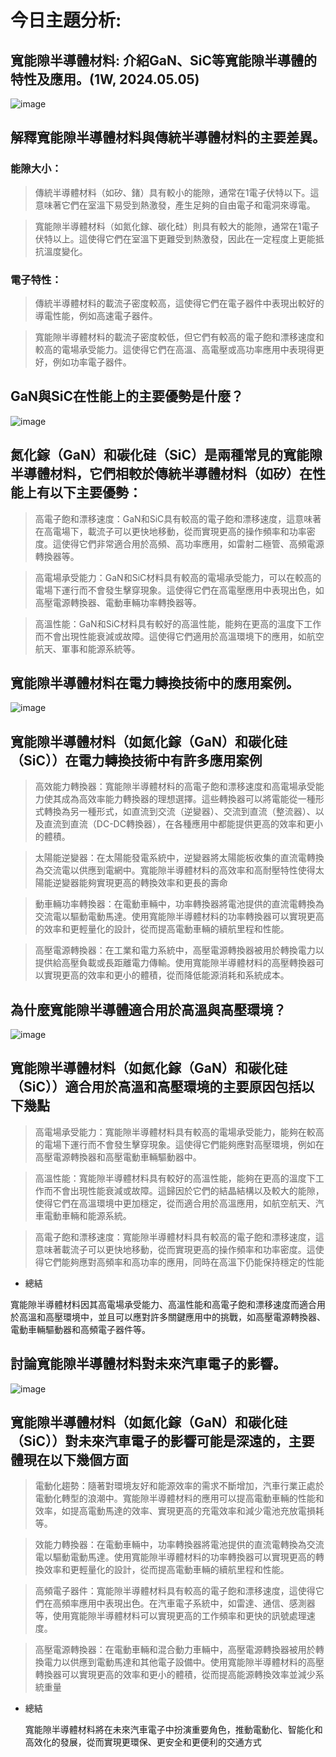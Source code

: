 
# 今日主題分析:

## 寬能隙半導體材料: 介紹GaN、SiC等寬能隙半導體的特性及應用。(1W, 2024.05.05)

![image](https://github.com/hankpm/ITEE-2024/assets/154722974/9b14e4e2-9013-4736-b8cc-575295acf420)


## 解釋寬能隙半導體材料與傳統半導體材料的主要差異。 
 
### 能隙大小：
> 傳統半導體材料（如矽、鍺）具有較小的能隙，通常在1電子伏特以下。這意味著它們在室溫下易受到熱激發，產生足夠的自由電子和電洞來導電。

> 寬能隙半導體材料（如氮化鎵、碳化硅）則具有較大的能隙，通常在1電子伏特以上。這使得它們在室溫下更難受到熱激發，因此在一定程度上更能抵抗溫度變化。

### 電子特性：
> 傳統半導體材料的載流子密度較高，這使得它們在電子器件中表現出較好的導電性能，例如高速電子器件。

> 寬能隙半導體材料的載流子密度較低，但它們有較高的電子飽和漂移速度和較高的電場承受能力。這使得它們在高溫、高電壓或高功率應用中表現得更好，例如功率電子器件。

  ## GaN與SiC在性能上的主要優勢是什麼？

  ![image](https://github.com/hankpm/ITEE-2024/assets/154722974/ba618d9c-9dbb-43c1-9e28-caf183dce4ab)
  
  ## 氮化鎵（GaN）和碳化硅（SiC）是兩種常見的寬能隙半導體材料，它們相較於傳統半導體材料（如矽）在性能上有以下主要優勢：

 > 高電子飽和漂移速度：GaN和SiC具有較高的電子飽和漂移速度，這意味著在高電場下，載流子可以更快地移動，從而實現更高的操作頻率和功率密度。這使得它們非常適合用於高頻、高功率應用，如雷射二極管、高頻電源轉換器等。
    
 > 高電場承受能力：GaN和SiC材料具有較高的電場承受能力，可以在較高的電場下運行而不會發生擊穿現象。這使得它們在高電壓應用中表現出色，如高壓電源轉換器、電動車輛功率轉換器等。
    
 > 高溫性能：GaN和SiC材料具有較好的高溫性能，能夠在更高的溫度下工作而不會出現性能衰減或故障。這使得它們適用於高溫環境下的應用，如航空航天、軍事和能源系統等。

## 寬能隙半導體材料在電力轉換技術中的應用案例。

![image](https://github.com/hankpm/ITEE-2024/assets/154722974/ad0bb80c-2d70-4c14-8145-25646e226a00)

## 寬能隙半導體材料（如氮化鎵（GaN）和碳化硅（SiC））在電力轉換技術中有許多應用案例
 >  高效能力轉換器：寬能隙半導體材料的高電子飽和漂移速度和高電場承受能力使其成為高效率能力轉換器的理想選擇。這些轉換器可以將電能從一種形式轉換為另一種形式，如直流到交流（逆變器）、交流到直流（整流器）、以及直流到直流（DC-DC轉換器），在各種應用中都能提供更高的效率和更小的體積。
  
 >  太陽能逆變器：在太陽能發電系統中，逆變器將太陽能板收集的直流電轉換為交流電以供應到電網中。寬能隙半導體材料的高效率和高耐壓特性使得太陽能逆變器能夠實現更高的轉換效率和更長的壽命

 >  動車輛功率轉換器：在電動車輛中，功率轉換器將電池提供的直流電轉換為交流電以驅動電動馬達。使用寬能隙半導體材料的功率轉換器可以實現更高的效率和更輕量化的設計，從而提高電動車輛的續航里程和性能。
  
 >  高壓電源轉換器：在工業和電力系統中，高壓電源轉換器被用於轉換電力以提供給高壓負載或長距離電力傳輸。使用寬能隙半導體材料的高壓轉換器可以實現更高的效率和更小的體積，從而降低能源消耗和系統成本。

## 為什麼寬能隙半導體適合用於高溫與高壓環境？

![image](https://github.com/hankpm/ITEE-2024/assets/154722974/03ba4cb3-9c50-4bbb-8df5-8ac0c94c0b9c)

## 寬能隙半導體材料（如氮化鎵（GaN）和碳化硅（SiC））適合用於高溫和高壓環境的主要原因包括以下幾點

 >  高電場承受能力：寬能隙半導體材料具有較高的電場承受能力，能夠在較高的電場下運行而不會發生擊穿現象。這使得它們能夠應對高壓環境，例如在高壓電源轉換器和高壓電動車輛驅動器中。

 >  高溫性能：寬能隙半導體材料具有較好的高溫性能，能夠在更高的溫度下工作而不會出現性能衰減或故障。這歸因於它們的結晶結構以及較大的能隙，使得它們在高溫環境中更加穩定，從而適合用於高溫應用，如航空航天、汽車電動車輛和能源系統。

 >  高電子飽和漂移速度：寬能隙半導體材料具有較高的電子飽和漂移速度，這意味著載流子可以更快地移動，從而實現更高的操作頻率和功率密度。這使得它們能夠應對高頻率和高功率的應用，同時在高溫下仍能保持穩定的性能

-   總結
    
  寬能隙半導體材料因其高電場承受能力、高溫性能和高電子飽和漂移速度而適合用於高溫和高壓環境中，並且可以應對許多關鍵應用中的挑戰，如高壓電源轉換器、電動車輛驅動器和高頻電子器件等。

  ## 討論寬能隙半導體材料對未來汽車電子的影響。

![image](https://github.com/hankpm/ITEE-2024/assets/154722974/7ca49560-be04-4e13-a84f-1e9b0cbc053f)

  ##  寬能隙半導體材料（如氮化鎵（GaN）和碳化硅（SiC））對未來汽車電子的影響可能是深遠的，主要體現在以下幾個方面

  > 電動化趨勢：隨著對環境友好和能源效率的需求不斷增加，汽車行業正處於電動化轉型的浪潮中。寬能隙半導體材料的應用可以提高電動車輛的性能和效率，如提高電動馬達的效率、實現更高的充電效率和減少電池充放電損耗等。
  
  > 效能力轉換器：在電動車輛中，功率轉換器將電池提供的直流電轉換為交流電以驅動電動馬達。使用寬能隙半導體材料的功率轉換器可以實現更高的轉換效率和更輕量化的設計，從而提高電動車輛的續航里程和性能。

  > 高頻電子器件：寬能隙半導體材料具有較高的電子飽和漂移速度，這使得它們在高頻率應用中表現出色。在汽車電子系統中，如雷達、通信、感測器等，使用寬能隙半導體材料可以實現更高的工作頻率和更快的訊號處理速度。

  > 高壓電源轉換器：在電動車輛和混合動力車輛中，高壓電源轉換器被用於轉換電力以供應到電動馬達和其他電子設備中。使用寬能隙半導體材料的高壓轉換器可以實現更高的效率和更小的體積，從而提高能源轉換效率並減少系統重量

- 總結

  寬能隙半導體材料將在未來汽車電子中扮演重要角色，推動電動化、智能化和高效化的發展，從而實現更環保、更安全和更便利的交通方式




